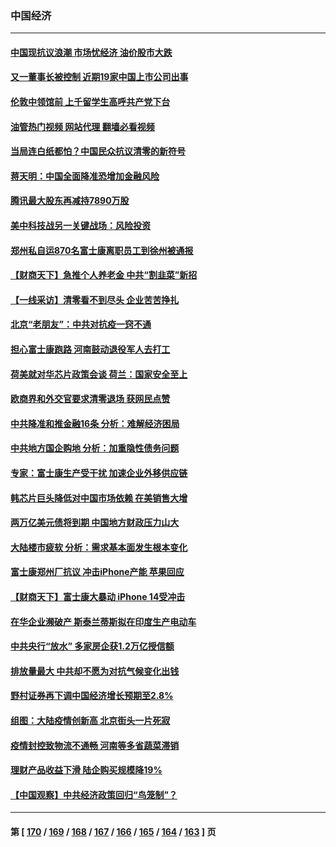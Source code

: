 ### 中国经济
---
#### [中国现抗议浪潮 市场忧经济 油价股市大跌](../../pages/ncid283/n13874384.md?11290445) 
#### [又一董事长被控制 近期19家中国上市公司出事](../../pages/ncid283/n13874243.md?11290445) 
#### [伦敦中领馆前 上千留学生高呼共产党下台](../../pages/ncid283/n13874202.md?11290445) 
#### [油管热门视频 网站代理 翻墙必看视频](http://138.2.39.72:81/youtube.html?epic-marker?11290445)
#### [当局连白纸都怕？中国民众抗议清零的新符号](../../pages/ncid283/n13874102.md?11290445) 
#### [蒋天明：中国全面降准恐增加金融风险](../../pages/ncid283/n13873868.md?11290445) 
#### [腾讯最大股东再减持7890万股](../../pages/ncid283/n13873820.md?11290445) 
#### [美中科技战另一关键战场：风险投资](../../pages/ncid283/n13873321.md?11290445) 
#### [郑州私自运870名富士康离职员工到徐州被通报](../../pages/ncid283/n13873569.md?11290445) 
#### [【财商天下】急推个人养老金 中共“割韭菜”新招](../../pages/ncid283/n13873231.md?11290445) 
#### [【一线采访】清零看不到尽头 企业苦苦挣扎](../../pages/ncid283/n13872920.md?11290445) 
#### [北京“老朋友”：中共对抗疫一窍不通](../../pages/ncid283/n13873215.md?11290445) 
#### [担心富士康跑路 河南鼓动退役军人去打工](../../pages/ncid283/n13872907.md?11290445) 
#### [荷美就对华芯片政策会谈 荷兰：国家安全至上](../../pages/ncid283/n13873080.md?11290445) 
#### [欧商界和外交官要求清零退场 获网民点赞](../../pages/ncid283/n13873147.md?11290445) 
#### [中共降准和推金融16条 分析：难解经济困局](../../pages/ncid283/n13872995.md?11290445) 
#### [中共地方国企购地 分析：加重隐性债务问题](../../pages/ncid283/n13872885.md?11290445) 
#### [专家：富士康生产受干扰 加速企业外移供应链](../../pages/ncid283/n13872805.md?11290445) 
#### [韩芯片巨头降低对中国市场依赖 在美销售大增](../../pages/ncid283/n13872792.md?11290445) 
#### [两万亿美元债将到期 中国地方财政压力山大](../../pages/ncid283/n13872726.md?11290445) 
#### [大陆楼市疲软 分析：需求基本面发生根本变化](../../pages/ncid283/n13872585.md?11290445) 
#### [富士康郑州厂抗议 冲击iPhone产能 苹果回应](../../pages/ncid283/n13872430.md?11290445) 
#### [【财商天下】富士康大暴动 iPhone 14受冲击](../../pages/ncid283/n13872454.md?11290445) 
#### [在华企业濒破产 斯泰兰蒂斯拟在印度生产电动车](../../pages/ncid283/n13872443.md?11290445) 
#### [中共央行“放水” 多家房企获1.2万亿授信额](../../pages/ncid283/n13872444.md?11290445) 
#### [排放量最大 中共却不愿为对抗气候变化出钱](../../pages/ncid283/n13872337.md?11290445) 
#### [野村证券再下调中国经济增长预期至2.8%](../../pages/ncid283/n13872256.md?11290445) 
#### [组图：大陆疫情创新高 北京街头一片死寂](../../pages/ncid283/n13872322.md?11290445) 
#### [疫情封控致物流不通畅 河南等多省蔬菜滞销](../../pages/ncid283/n13872055.md?11290445) 
#### [理财产品收益下滑 陆企购买规模降19%](../../pages/ncid283/n13871931.md?11290445) 
#### [【中国观察】中共经济政策回归“鸟笼制”？](../../pages/ncid283/n13871689.md?11290445) 

---
#### 第 [ [170](./170.md?11290445) / [169](./169.md?11290445) / [168](./168.md?11290445) / [167](./167.md?11290445) / [166](./166.md?11290445) / [165](./165.md?11290445) / [164](./164.md?11290445) / [163](./163.md?11290445) ] 页
